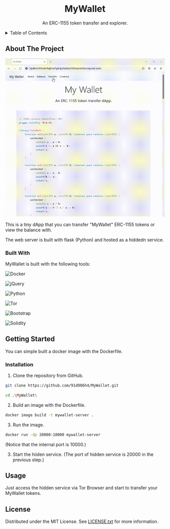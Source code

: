 <div align="center">
    <h1>MyWallet</h1>
    <p align="center">
        An ERC-1155 token transfer and explorer.
    </p>
</div>

<details>
    <summary>Table of Contents</summary>
    <ol>
        <li>
            <a href="#about-the-project">About The Project</a>
            <ul>
                <li><a href="#built-with">Built With</a></li>
            </ul>
        </li>
        <li>
            <a href="#getting-started">Getting Started</a>
            <ul>
                <li><a href="#installation">Installation</a></li>
            </ul>
        </li>
        <li><a href="#usage">Usage</a></li>
        <li><a href="#contributing">Contributing</a></li>
        <li><a href="#license">License</a></li>
    </ol>
</details>

## About The Project

![](https://github.com/mywallettoken/MyWallet/blob/main/asset/mywallet.gif)

This is a tiny dApp that you can transfer "MyWallet" ERC-1155 tokens or view the balance with.

The web server is built with flask (Python) and hosted as a hiddedn service.

### Built With

MyWallet is built with the following tools:

![Docker](https://img.shields.io/badge/docker-%230db7ed.svg?style=for-the-badge&logo=docker&logoColor=white)

![jQuery](https://img.shields.io/badge/jquery-%230769AD.svg?style=for-the-badge&logo=jquery&logoColor=white)

![Python](https://img.shields.io/badge/python-3670A0?style=for-the-badge&logo=python&logoColor=ffdd54)

![Tor](https://img.shields.io/badge/Tor-7D4698?style=for-the-badge&logo=Tor-Browser&logoColor=white)

![Bootstrap](https://img.shields.io/badge/bootstrap-%23563D7C.svg?style=for-the-badge&logo=bootstrap&logoColor=white)

![Solidity](https://img.shields.io/badge/Solidity-%23363636.svg?style=for-the-badge&logo=solidity&logoColor=white)



## Getting Started

You can simple built a docker image with the Dockerfile.

### Installation

1. Clone the repository from GitHub.
```sh
git clone https://github.com/91d906h4/MyWallet.git
```
```sh
cd .\MyWallet\
```

2. Build an image with the Dockerfile.
```sh
docker image build -t mywallet-server .
```

3. Run the image.
```sh
docker run -dp 20000:10000 mywallet-server
```
(Notice that the internal port is 10000.)

3. Start the hiiden service.
(The port of hidden service is 20000 in the previous step.)

## Usage

Just access the hidden service via Tor Browser and start to transfer your MyWallet tokens.

## License

Distributed under the MIT License. See [LICENSE.txt](https://github.com/91d906h4/MyWallet/blob/master/LICENSE) for more information.

